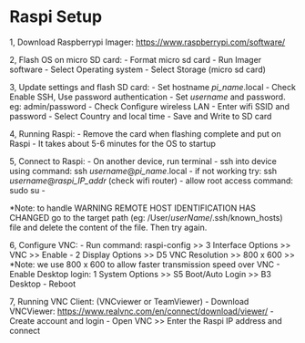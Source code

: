# Raspi Setup
1, Download Raspberrypi Imager: https://www.raspberrypi.com/software/

2, Flash OS on micro SD card:
    - Format micro sd card
    - Run Imager software
    - Select Operating system
    - Select Storage (micro sd card)

3, Update settings and flash SD card:
    - Set hostname *pi_name*.local
    - Check Enable SSH, Use password authentication
    - Set *username* and password. eg: admin/password
    - Check Configure wireless LAN
    - Enter wifi SSID and password
    - Select Country and local time
    - Save and Write to SD card

4, Running Raspi:
    - Remove the card when flashing complete and put on Raspi
    - It takes about 5-6 minutes for the OS to startup

5, Connect to Raspi:
    - On another device, run terminal 
    - ssh into device using command: ssh *username*@*pi_name*.local
    - if not working try: ssh *username*@*raspi_IP_addr* (check wifi router)
    - allow root access command: sudo su -

*Note: to handle WARNING REMOTE HOST IDENTIFICATION HAS CHANGED
go to the target path (eg: /User/*userName*/.ssh/known_hosts) file and delete the content of the file. Then try again.

6, Configure VNC:
    - Run command: raspi-config >> 3 Interface Options >> VNC >> Enable <yes>
    - 2 Display Options >> D5 VNC Resolution >> 800 x 600 >> <yes> 
        *Note: we use 800 x 600 to allow faster transmission speed over VNC
    - Enable Desktop login: 1 System Options >> S5 Boot/Auto Login >> B3 Desktop
    - Reboot

7, Running VNC Client: (VNCviewer or TeamViewer)
    - Download VNCViewer: https://www.realvnc.com/en/connect/download/viewer/
    - Create account and login
    - Open VNC >> Enter the Raspi IP address and connect
    



